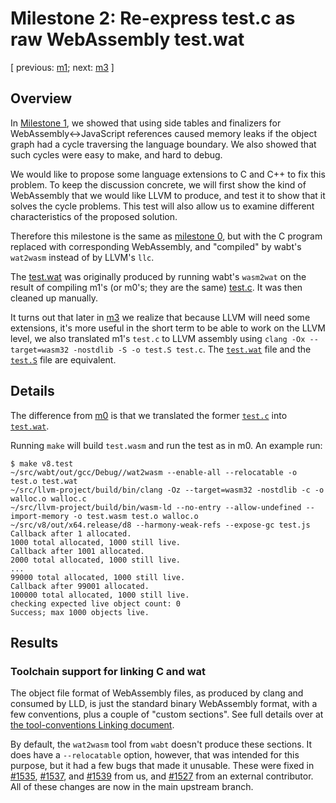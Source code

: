 # Milestone 2: Re-express test.c as raw WebAssembly test.wat

[ previous: [m1](../m1/); next: [m3](../m3/) ]

## Overview

In [Milestone 1](../m1/), we showed that using side tables and
finalizers for WebAssembly<->JavaScript references caused memory leaks
if the object graph had a cycle traversing the language boundary.  We
also showed that such cycles were easy to make, and hard to debug.

We would like to propose some language extensions to C and C++ to fix
this problem.  To keep the discussion concrete, we will first show the
kind of WebAssembly that we would like LLVM to produce, and test it to
show that it solves the cycle problems.  This test will also allow us to
examine different characteristics of the proposed solution.

Therefore this milestone is the same as [milestone 0](../m0/), but with
the C program replaced with corresponding WebAssembly, and "compiled" by
wabt's `wat2wasm` instead of by LLVM's `llc`.

The [test.wat](./test.wat) was originally produced by running wabt's
`wasm2wat` on the result of compiling m1's (or m0's; they are the same)
[test.c](../m1/test.c).  It was then cleaned up manually.

It turns out that later in [m3](../m3/) we realize that because LLVM
will need some extensions, it's more useful in the short term to be able
to work on the LLVM level, we also translated m1's `test.c` to LLVM
assembly using `clang -Ox --target=wasm32 -nostdlib -S -o test.S
test.c`.  The [`test.wat`](./test.wat) file and the [`test.S`](./test.S)
file are equivalent.

## Details

The difference from [m0](../m0) is that we translated the former
[`test.c`](../m0/test.c) into [`test.wat`](./test.wat).

Running `make` will build `test.wasm` and run the test as in m0.  An
example run:

```
$ make v8.test
~/src/wabt/out/gcc/Debug//wat2wasm --enable-all --relocatable -o test.o test.wat
~/src/llvm-project/build/bin/clang -Oz --target=wasm32 -nostdlib -c -o walloc.o walloc.c
~/src/llvm-project/build/bin/wasm-ld --no-entry --allow-undefined --import-memory -o test.wasm test.o walloc.o
~/src/v8/out/x64.release/d8 --harmony-weak-refs --expose-gc test.js
Callback after 1 allocated.
1000 total allocated, 1000 still live.
Callback after 1001 allocated.
2000 total allocated, 1000 still live.
...
99000 total allocated, 1000 still live.
Callback after 99001 allocated.
100000 total allocated, 1000 still live.
checking expected live object count: 0
Success; max 1000 objects live.
```

## Results

### Toolchain support for linking C and wat

The object file format of WebAssembly files, as produced by clang and
consumed by LLD, is just the standard binary WebAssembly format, with a
few conventions, plus a couple of "custom sections".  See full details
over at [the tool-conventions Linking
document](https://github.com/WebAssembly/tool-conventions/blob/master/Linking.md).

By default, the `wat2wasm` tool from `wabt` doesn't produce these
sections.  It does have a `--relocatable` option, however, that was
intended for this purpose, but it had a few bugs that made it unusable.
These were fixed in
[#1535](https://github.com/WebAssembly/wabt/pull/1535),
[#1537](https://github.com/WebAssembly/wabt/pull/1537), and
[#1539](https://github.com/WebAssembly/wabt/pull/1539) from us, and
[#1527](https://github.com/WebAssembly/wabt/pull/1527) from an external
contributor.  All of these changes are now in the main upstream branch.
